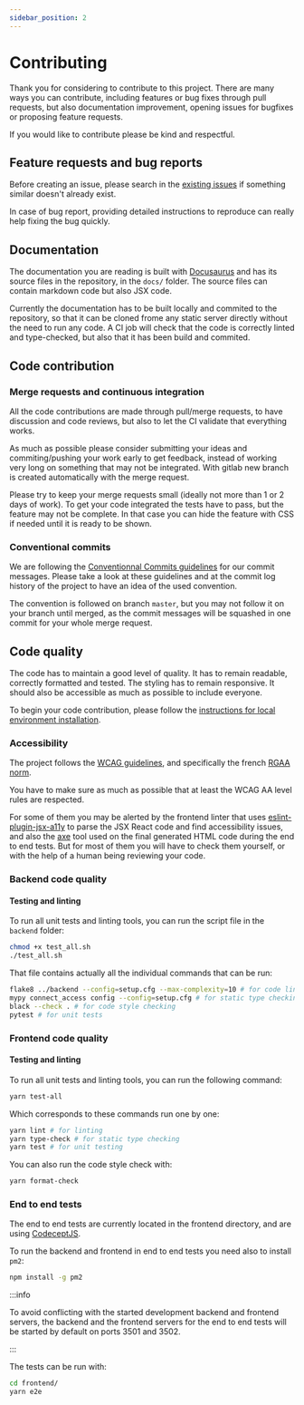 ```yaml
---
sidebar_position: 2
---
```


# Contributing

Thank you for considering to contribute to this project. There are many ways you can contribute, including features or bug fixes through pull requests, but also documentation improvement, opening issues for bugfixes or proposing feature requests.

If you would like to contribute please be kind and respectful.

## Feature requests and bug reports

Before creating an issue, please search in the [existing issues](https://gitlab.com/koena/connect-access/-/issues) if something similar doesn't already exist.

In case of bug report, providing detailed instructions to reproduce can really help fixing the bug quickly.

## Documentation

The documentation you are reading is built with [Docusaurus](https://docusaurus.io/) and has its source files in the repository, in the `docs/` folder. The source files can contain markdown code but also JSX code.

Currently the documentation has to be built locally and commited to the repository, so that it can be cloned frome any static server directly without the need to run any code. A CI job will check that the code is correctly linted and type-checked, but also that it has been build and commited.

## Code contribution

### Merge requests and continuous integration

All the code contributions are made through pull/merge requests, to have discussion and code reviews, but also to let the CI validate that everything works.

As much as possible please consider submitting your ideas and commiting/pushing your work early to get feedback, instead of working very long on something that may not be integrated. With gitlab new branch is created automatically with the merge request.

Please try to keep your merge requests small (ideally not more than 1 or 2 days of work). To get your code integrated the tests have to pass, but the feature may not be complete. In that case you can hide the feature with CSS if needed until it is ready to be shown.

### Conventional commits

We are following the [Conventionnal Commits guidelines](https://www.conventionalcommits.org/en/v1.0.0/) for our commit messages. Please take a look at these guidelines and at the commit log history of the project to have an idea of the used convention.

The convention is followed on branch `master`, but you may not follow it on your branch until merged, as the commit messages will be squashed in one commit for your whole merge request.

## Code quality

The code has to maintain a good level of quality. It has to remain readable, correctly formatted and tested. The styling has to remain responsive. It should also be accessible as much as possible to include everyone.

To begin your code contribution, please follow the [instructions for local environment installation](./local-environment.md).

### Accessibility

The project follows the [WCAG guidelines](https://www.w3.org/WAI/standards-guidelines/wcag/), and specifically the french [RGAA norm](https://www.numerique.gouv.fr/publications/rgaa-accessibilite/).

You have to make sure as much as possible that at least the WCAG AA level rules are respected.

For some of them you may be alerted by the frontend linter that uses [eslint-plugin-jsx-a11y](https://github.com/jsx-eslint/eslint-plugin-jsx-a11y) to parse the JSX React code and find accessibility issues, and also the [axe](https://github.com/dequelabs/axe-core) tool used on the final generated HTML code during the end to end tests. But for most of them you will have to check them yourself, or with the help of a human being reviewing your code.

### Backend code quality

#### Testing and linting

To run all unit tests and linting tools, you can run the script file in the `backend` folder:

```bash
chmod +x test_all.sh
./test_all.sh
```

That file contains actually all the individual commands that can be run:

```bash
flake8 ../backend --config=setup.cfg --max-complexity=10 # for code linting
mypy connect_access config --config=setup.cfg # for static type checking
black --check . # for code style checking
pytest # for unit tests
```

### Frontend code quality

#### Testing and linting

To run all unit tests and linting tools, you can run the following command:

```bash
yarn test-all
```

Which corresponds to these commands run one by one:

```bash
yarn lint # for linting
yarn type-check # for static type checking
yarn test # for unit testing
```

You can also run the code style check with:

```bash
yarn format-check
```

### End to end tests

The end to end tests are currently located in the frontend directory, and are using [CodeceptJS](https://codecept.io/).

To run the backend and frontend in end to end tests you need also to install `pm2`:

```bash
npm install -g pm2
```

:::info

To avoid conflicting with the started development backend and frontend servers, the backend and the frontend servers for the end to end tests will be started by default on ports 3501 and 3502.

:::

The tests can be run with:

```bash
cd frontend/
yarn e2e
```
